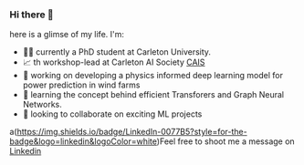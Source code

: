 ### Hi there 👋

here is a glimse of my life. I'm:
- 👩‍💻 currently a PhD student at Carleton University.
- 📈 th workshop-lead at Carleton AI Society [CAIS](https://carletonai.com/)
- 🔭 working on developing a physics informed deep learning model for power prediction in wind farms
- 🌱 learning the concept behind efficient Transforers and Graph Neural Networks.
- 👯 looking to collaborate on exciting ML projects

a(https://img.shields.io/badge/LinkedIn-0077B5?style=for-the-badge&logo=linkedin&logoColor=white)Feel free to shoot me a message on [Linkedin](https://www.linkedin.com/in/farzad-roozitalab-173066152/)
<!--
**Farzad-R/Farzad-R** is a ✨ _special_ ✨ repository because its `README.md` (this file) appears on your GitHub profile.

Here are some ideas to get you started:

- 🔭 I’m currently working on ...
- 🌱 I’m currently learning ...
- 👯 I’m looking to collaborate on ...
- 🤔 I’m looking for help with ...
- 💬 Ask me about ...
- 📫 How to reach me: ...
- 😄 Pronouns: ...
- ⚡ Fun fact: ...
-->
